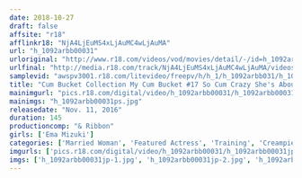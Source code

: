 ```yaml
---
date: 2018-10-27
draft: false
affsite: "r18"
afflinkr18: "NjA4LjEuMS4xLjAuMC4wLjAuMA"
url: "h_1092arbb00031"
urloriginal: "http://www.r18.com/videos/vod/movies/detail/-/id=h_1092arbb00031"
urlfinal: "http://media.r18.com/track/NjA4LjEuMS4xLjAuMC4wLjAuMA/videos/vod/movies/detail/-/id=h_1092arbb00031"
samplevid: "awspv3001.r18.com/litevideo/freepv/h/h_1/h_1092arbb031/h_1092arbb031_dmb_w.mp4"
title: "Cum Bucket Collection My Cum Bucket #17 So Cum Crazy She's About To Lose Her Mind Ema(Not Her Real Name) Ema Mizuki"
mainimgurl: "pics.r18.com/digital/video/h_1092arbb00031/h_1092arbb00031ps.jpg"
mainimgs: "h_1092arbb00031ps.jpg"
releasedate: "Nov. 11, 2016"
duration: 145
productioncomp: "& Ribbon"
girls: ['Ema Mizuki']
categories: ['Married Woman', 'Featured Actress', 'Training', 'Creampie', 'Bondage', 'Hi-Def']
imgurls: ['pics.r18.com/digital/video/h_1092arbb00031/h_1092arbb00031jp-1.jpg', 'pics.r18.com/digital/video/h_1092arbb00031/h_1092arbb00031jp-2.jpg', 'pics.r18.com/digital/video/h_1092arbb00031/h_1092arbb00031jp-3.jpg', 'pics.r18.com/digital/video/h_1092arbb00031/h_1092arbb00031jp-4.jpg', 'pics.r18.com/digital/video/h_1092arbb00031/h_1092arbb00031jp-5.jpg', 'pics.r18.com/digital/video/h_1092arbb00031/h_1092arbb00031jp-6.jpg', 'pics.r18.com/digital/video/h_1092arbb00031/h_1092arbb00031jp-7.jpg', 'pics.r18.com/digital/video/h_1092arbb00031/h_1092arbb00031jp-8.jpg', 'pics.r18.com/digital/video/h_1092arbb00031/h_1092arbb00031jp-9.jpg', 'pics.r18.com/digital/video/h_1092arbb00031/h_1092arbb00031jp-10.jpg', 'pics.r18.com/digital/video/h_1092arbb00031/h_1092arbb00031jp-11.jpg', 'pics.r18.com/digital/video/h_1092arbb00031/h_1092arbb00031jp-12.jpg', 'pics.r18.com/digital/video/h_1092arbb00031/h_1092arbb00031jp-13.jpg', 'pics.r18.com/digital/video/h_1092arbb00031/h_1092arbb00031jp-14.jpg', 'pics.r18.com/digital/video/h_1092arbb00031/h_1092arbb00031jp-15.jpg', 'pics.r18.com/digital/video/h_1092arbb00031/h_1092arbb00031jp-16.jpg', 'pics.r18.com/digital/video/h_1092arbb00031/h_1092arbb00031jp-17.jpg', 'pics.r18.com/digital/video/h_1092arbb00031/h_1092arbb00031jp-18.jpg', 'pics.r18.com/digital/video/h_1092arbb00031/h_1092arbb00031jp-19.jpg']
imgs: ['h_1092arbb00031jp-1.jpg', 'h_1092arbb00031jp-2.jpg', 'h_1092arbb00031jp-3.jpg', 'h_1092arbb00031jp-4.jpg', 'h_1092arbb00031jp-5.jpg', 'h_1092arbb00031jp-6.jpg', 'h_1092arbb00031jp-7.jpg', 'h_1092arbb00031jp-8.jpg', 'h_1092arbb00031jp-9.jpg', 'h_1092arbb00031jp-10.jpg', 'h_1092arbb00031jp-11.jpg', 'h_1092arbb00031jp-12.jpg', 'h_1092arbb00031jp-13.jpg', 'h_1092arbb00031jp-14.jpg', 'h_1092arbb00031jp-15.jpg', 'h_1092arbb00031jp-16.jpg', 'h_1092arbb00031jp-17.jpg', 'h_1092arbb00031jp-18.jpg', 'h_1092arbb00031jp-19.jpg']
---
```


